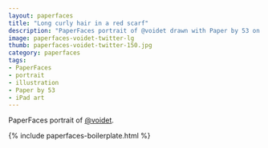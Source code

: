 ```yaml
---
layout: paperfaces
title: "Long curly hair in a red scarf"
description: "PaperFaces portrait of @voidet drawn with Paper by 53 on an iPad."
image: paperfaces-voidet-twitter-lg
thumb: paperfaces-voidet-twitter-150.jpg
category: paperfaces
tags: 
- PaperFaces
- portrait
- illustration
- Paper by 53
- iPad art
---
```


PaperFaces portrait of [@voidet](http://twitter.com/voidet).

{% include paperfaces-boilerplate.html %}